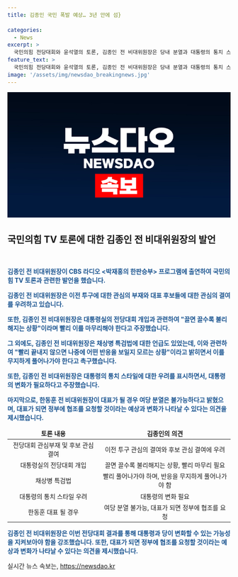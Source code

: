 ```yaml
---
title: 김종인 국민 폭발 예상… 3년 안에 섬}

categories:
  - News
excerpt: >
  국민의힘 전당대회와 윤석열의 토론, 김종인 전 비대위원장은 당내 분열과 대통령의 통치 스타일 문제를 우려하는 발언을 했습니다. 국민의힘의 대표 후보인 한동훈에 관심이 없다는 이전투구 중 관람대의 갈등을 언급했으며, 대통령실의 개입과 채상병 특검법 문제에 대해 우려를 표명했습니다. 또한, 대통령의 통치 스타일을 바꿀 가능성도 언급했습니다.
feature_text: >
  국민의힘 전당대회와 윤석열의 토론, 김종인 전 비대위원장은 당내 분열과 대통령의 통치 스타일 문제를 우려하는 발언을 했습니다. 국민의힘의 대표 후보인 한동훈에 관심이 없다는 이전투구 중 관람대의 갈등을 언급했으며, 대통령실의 개입과 채상병 특검법 문제에 대해 우려를 표명했습니다. 또한, 대통령의 통치 스타일을 바꿀 가능성도 언급했습니다.
image: '/assets/img/newsdao_breakingnews.jpg'
---
```


<p><img src="/assets/img/newsdao_breakingnews.jpg" alt="pcversion 속보" /></p>

<h2 data-ke-size="size26">국민의힘 TV 토론에 대한 김종인 전 비대위원장의 발언</h2>

<p data-ke-size="size16">&nbsp;</p>

<p><b><span style="color: #1a5490;">김종인 전 비대위원장이 CBS 라디오 <박재홍의 한판승부> 프로그램에 출연하여 국민의힘 TV 토론과 관련한 발언을 했습니다.</span></b></p>

<p><b><span style="color: #1a5490;">김종인 전 비대위원장은 이전 투구에 대한 관심의 부재와 대표 후보들에 대한 관심의 결여를 우려하고 있습니다.</span></b></p>

<p><b><span style="color: #1a5490;">또한, 김종인 전 비대위원장은 대통령실의 전당대회 개입과 관련하여 "끌면 끌수록 불리해지는 상황"이라며 빨리 이를 마무리해야 한다고 주장했습니다.</span></b></p>

<p><b><span style="color: #1a5490;">그 외에도, 김종인 전 비대위원장은 채상병 특검법에 대한 언급도 있었는데, 이와 관련하여 "빨리 끝내지 않으면 나중에 어떤 반응을 보일지 모르는 상황"이라고 밝히면서 이를 무지하게 풀어나가야 한다고 촉구했습니다.</span></b></p>

<p><b><span style="color: #1a5490;">또한, 김종인 전 비대위원장은 대통령의 통치 스타일에 대한 우려를 표시하면서, 대통령의 변화가 필요하다고 주장했습니다.</span></b></p>

<p><b><span style="color: #1a5490;">마지막으로, 한동훈 전 비대위원장이 대표가 될 경우 여당 분열은 불가능하다고 밝혔으며, 대표가 되면 정부에 협조를 요청할 것이라는 예상과 변화가 나타날 수 있다는 의견을 제시했습니다.</span></b></p>

<table>
    <thead>
        <tr>
            <td style="text-align: center; height: 17px;"><b>토론 내용</b></td>
            <td style="text-align: center; height: 17px;"><b>김종인의 의견</b></td>
        </tr>
    </thead>
    <tbody>
        <tr>
            <td style="text-align: center; height: 17px;">전당대회 관심부재 및 후보 관심 결여</td>
            <td style="text-align: center; height: 17px;">이전 투구 관심의 결여와 후보 관심 결여에 우려</td>
        </tr>
        <tr>
            <td style="text-align: center; height: 17px;">대통령실의 전당대회 개입</td>
            <td style="text-align: center; height: 17px;">끌면 끌수록 불리해지는 상황, 빨리 마무리 필요</td>
        </tr>
        <tr>
            <td style="text-align: center; height: 17px;">채상병 특검법</td>
            <td style="text-align: center; height: 17px;">빨리 풀어나가야 하며, 반응을 무지하게 풀어나가야 함</td>
        </tr>
        <tr>
            <td style="text-align: center; height: 17px;">대통령의 통치 스타일 우려</td>
            <td style="text-align: center; height: 17px;">대통령의 변화 필요</td>
        </tr>
        <tr>
            <td style="text-align: center; height: 17px;">한동훈 대표 될 경우</td>
            <td style="text-align: center; height: 17px;">여당 분열 불가능, 대표가 되면 정부에 협조를 요청</td>
        </tr>
    </tbody>
</table>

<p><b><span style="color: #1a5490;">김종인 전 비대위원장은 이번 전당대회 결과를 통해 대통령과 당이 변화할 수 있는 가능성을 지켜보아야 함을 강조했습니다. 또한, 대표가 되면 정부에 협조를 요청할 것이라는 예상과 변화가 나타날 수 있다는 의견을 제시했습니다.</span></b></p>
실시간 뉴스 속보는, <a href="https://newsdao.kr" rel="dofollow">https://newsdao.kr</a>


